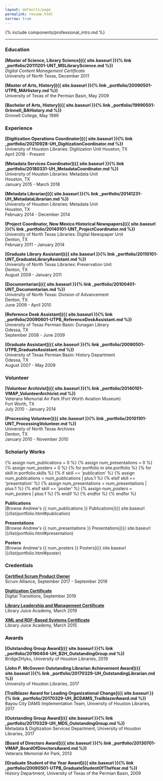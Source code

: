 ```yaml
---
layout: defaults/page
permalink: resume.html
narrow: true
---
```


{% include components/professional_intro.md %}

<hr />

### Education

**[Master of Science, Library Science]({{ site.baseurl }}{% link _portfolio/20111201-UNT_MSLibraryScience.md %})**   
_Digital Content Management Certificate_  
University of North Texas, December 2011

**[Master of Arts, History]({{ site.baseurl }}{% link _portfolio/20090501-UTPB_MAHistory.md %})**  
University of Texas of the Permian Basin, May 2009

**[Bachelor of Arts, History]({{ site.baseurl }}{% link _portfolio/19990501-Grinnell_BAHistory.md %})**  
Grinnell College, May 1999


### Experience

**[Digitization Operations Coordinator]({{ site.baseurl }}{% link _portfolio/20210928-UH_DigitizationCoordinator.md %})**  
University of Houston Libraries: Digitization Unit
Houston, TX  
April 2018 - Present

**[Metadata Services Coordinator]({{ site.baseurl }}{% link _portfolio/20180331-UH_MetadataCoordinator.md %})**  
University of Houston Libraries: Metadata Unit  
Houston, TX  
January 2015 - March 2018

<!-- **Metadata Consultant**  
Houston Public Library  
Houston, TX  
January 2017 - August 2017
 -->
**[Metadata Librarian]({{ site.baseurl }}{% link _portfolio/20141231-UH_MetadataLibrarian.md %})**  
University of Houston Libraries: Metadata Unit  
Houston, TX  
February 2014 - December 2014

**[Project Coordinator, New Mexico Historical Newspapers]({{ site.baseurl }}{% link _portfolio/20140101-UNT_ProjectCoordinator.md %})**  
University of North Texas Libraries: Digital Newspaper Unit  
Denton, TX  
February 2011 - January 2014

**[Graduate Library Assistant]({{ site.baseurl }}{% link _portfolio/20110101-UNT_GraduateLibraryAssistant.md %})**  
University of North Texas Libraries: Preservation Unit  
Denton, TX  
August 2009 - January 2011

**[Documentarian]({{ site.baseurl }}{% link _portfolio/20100401-UNT_Documentarian.md %})**  
University of North Texas: Division of Advancement  
Denton, TX  
June 2009 - April 2010

**[Reference Desk Assistant]({{ site.baseurl }}{% link _portfolio/20090601-UTPB_ReferenceDeskAssistant.md %})**  
University of Texas Permian Basin: Dunagan Library  
Odessa, TX  
September 2008 - June 2009

**[Graduate Assistant]({{ site.baseurl }}{% link _portfolio/20090501-UTPB_GraduateAssistant.md %})**  
University of Texas Permian Basin: History Department  
Odessa, TX  
August 2007 - May 2009


### Volunteer

**[Volunteer Archivist]({{ site.baseurl }}{% link _portfolio/20140101-VMAP_VolunteerArchivist.md %})**  
Veterans Memorial Air Park (Fort Worth Aviation Museum)    
Fort Worth, TX  
July 2010 - January 2014

**[Processing Volunteer]({{ site.baseurl }}{% link _portfolio/20101101-UNT_ProcessingVolunteer.md %})**  
University of North Texas Archives  
Denton, TX  
January 2010 - November 2010


### Scholarly Works

{% assign num_publications = 0 %}
{% assign num_presentations = 0 %}
{% assign num_posters = 0 %}
{% for portfolio in site.portfolio %}
    {% for skill in portfolio.skills %}
			{% if skill == 'publication' %}
				{% assign num_publications = num_publications | plus:1 %}
			{% elsif skill == 'presentation' %}
				{% assign num_presentations = num_presentations | plus:1 %}
			{% elsif skill == 'poster' %}
				{% assign num_posters = num_posters | plus:1 %}
			{% endif %}
		{% endfor %}
{% endfor %}

**Publications**  
[Browse Andrew's {{ num_publications }} Publications]({{ site.baseurl }}/list/portfolio.html#publication)

**Presentations**  
[Browse Andrew's {{ num_presentations }} Presentations]({{ site.baseurl }}/list/portfolio.html#presentation)

**Posters**  
[Browse Andrew's {{ num_posters }} Posters]({{ site.baseurl }}/list/portfolio.html#poster)


### Credentials

**[Certified Scrum Product Owner](https://bcert.me/sdpabmjev)**  
Scrum Alliance, September 2017 - September 2019

**[Digitization Certificate](https://heritage-digitaltransitions.com/dt-digitization-certification-program/)**  
Digital Transitions, September 2019

**[Library Leadership and Management Certificate](https://libraryjuiceacademy.com/certificate/library-leadership-management/)**  
Library Juice Academy, March 2019

**[XML and RDF-Based Systems Certificate](https://libraryjuiceacademy.com/certificate/xml-and-rdf-based-systems/)**  
Library Juice Academy, March 2015


### Awards

**[Outstanding Group Award]({{ site.baseurl }}{% link _portfolio/20190404-UH_B2H_OutstandingGroup.md %})**  
Bridge2Hyku, University of Houston Libraries, 2019

**[John P. McGovern Outstanding Librarian Achievement Award]({{ site.baseurl }}{% link _portfolio/20170329-UH_OutstandingLibrarian.md %})**  
University of Houston Libraries, 2017

**[Trailblazer Award for Leading Organizational Change]({{ site.baseurl }}{% link _portfolio/20170329-UH_BCDAMS_TrailblazerAward.md %})**  
Bayou City DAMS Implementation Team, University of Houston Libraries, 2017

**[Outstanding Group Award]({{ site.baseurl }}{% link _portfolio/20170329-UH_MDS_OutstandingGroup.md %})**  
Metadata & Digitization Services Department, University of Houston Libraries, 2017

**[Board of Directors Award]({{ site.baseurl }}{% link _portfolio/20130701-VMAP_BoardOfDirectorsAward.md %})**  
Veterans Memorial Air Park, 2013

**[Graduate Student of the Year Award]({{ site.baseurl }}{% link _portfolio/20090501-UTPB_GraduateStudentOfTheYear.md %})**  
History Department, University of Texas of the Permian Basin, 2009

